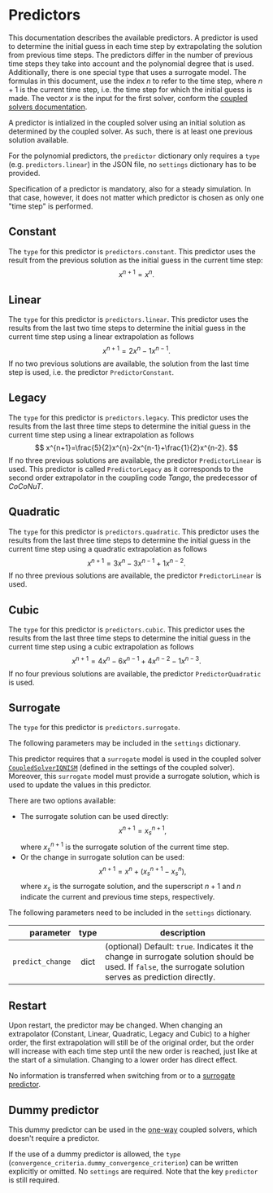 # Predictors

This documentation describes the available predictors.
A predictor is used to determine the initial guess in each time step by extrapolating the solution from previous time steps.
The predictors differ in the number of previous time steps they take into account and the polynomial degree that is used.
Additionally, there is one special type that uses a surrogate model.
The formulas in this document, use the index $n$ to refer to the time step, where $n+1$ is the current time step, i.e. the time step for which the initial guess is made.
The vector $x$ is the input for the first solver, conform the [coupled solvers documentation](../coupled_solvers/coupled_solvers.md).

A predictor is intialized in the coupled solver using an initial solution as determined by the coupled solver.
As such, there is at least one previous solution available.

For the polynomial predictors, the `predictor` dictionary only requires a `type` (e.g. `predictors.linear`) in the JSON file, no `settings` dictionary has to be provided.

Specification of a predictor is mandatory, also for a steady simulation. In that case, however, it does not matter which
predictor is chosen as only one "time step" is performed.

## Constant
The `type` for this predictor is `predictors.constant`.
This predictor uses the result from the previous solution as the initial guess in the current time step:
$$
x^{n+1}=x^{n}.
$$

## Linear
The `type` for this predictor is `predictors.linear`.
This predictor uses the results from the last two time steps to determine the initial guess in the current time step 
using a linear extrapolation as follows
$$
x^{n+1}=2x^{n}-1x^{n-1}.
$$
If no two previous solutions are available, the solution from the last time step is used, i.e. the predictor `PredictorConstant`.

## Legacy
The `type` for this predictor is `predictors.legacy`.
This predictor uses the results from the last three time steps to determine the initial guess in the current time step
using a linear extrapolation as follows
$$
x^{n+1}=\frac{5}{2}x^{n}-2x^{n-1}+\frac{1}{2}x^{n-2}.
$$
If no three previous solutions are available, the predictor `PredictorLinear` is used.
This predictor is called `PredictorLegacy` as it corresponds to the second order extrapolator in the coupling code _Tango_, the predecessor of _CoCoNuT_.

## Quadratic
The `type` for this predictor is `predictors.quadratic`.
This predictor uses the results from the last three time steps to determine the initial guess in the current time step
using a quadratic extrapolation as follows
$$
x^{n+1}=3x^{n}-3x^{n-1}+1x^{n-2}.
$$
If no three previous solutions are available, the predictor `PredictorLinear` is used.

## Cubic
The `type` for this predictor is `predictors.cubic`.
This predictor uses the results from the last three time steps to determine the initial guess in the current time step
using a cubic extrapolation as follows
$$
x^{n+1}=4x^{n}-6x^{n-1}+4x^{n-2}-1x^{n-3}.
$$
If no four previous solutions are available, the predictor `PredictorQuadratic` is used.

## Surrogate
The `type` for this predictor is `predictors.surrogate`.

The following parameters may be included in the `settings` dictionary.

This predictor requires that a `surrogate` model is used in the coupled solver [`CoupledSolverIQNISM`](../coupled_solvers.md#iqnism) (defined in the settings of the coupled solver).
Moreover, this `surrogate` model must provide a surrogate solution, which is used to update the values in this predictor.

There are two options available:

- The surrogate solution can be used directly: $$ x^{n+1}=x_s^{n+1}, $$ where $x_s^{n+1}$ is the surrogate solution of the current time step.
- Or the change in surrogate solution can be used: $$ x^{n+1}=x^{n} + (x_s^{n+1} - x_s^{n}), $$ where $x_s$ is the surrogate solution, and the superscript $n+1$ and $n$ indicate the current and previous time steps, respectively.

The following parameters need to be included in the `settings` dictionary.

|                     parameter | type | description                                                                                                                                                 |
|------------------------------:|:----:|-------------------------------------------------------------------------------------------------------------------------------------------------------------|
| <nobr>`predict_change`</nobr> | dict | (optional) Default: `true`. Indicates it the change in surrogate solution should be used. If `false`, the surrogate solution serves as prediction directly. |

## Restart

Upon restart, the predictor may be changed.
When changing an extrapolator (Constant, Linear, Quadratic, Legacy and Cubic) to a higher order, the first extrapolation will still be of the original order, but the order will increase with each time step until the new order is reached,
just like at the start of a simulation.
Changing to a lower order has direct effect.

No information is transferred when switching from or to a [surrogate predictor](#surrogate).

## Dummy predictor

This dummy predictor can be used in the [one-way](../coupled_solvers.md#one-way) coupled solvers, which doesn't require a predictor.

If the use of a dummy predictor is allowed, the `type` (`convergence_criteria.dummy_convergence_criterion`) can be written explicitly or omitted. No `settings` are required.
Note that the key `predictor` is still required.
